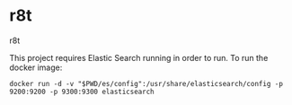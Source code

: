 # r8t
r8t

This project requires Elastic Search running in order to run. To run the docker image:

    docker run -d -v "$PWD/es/config":/usr/share/elasticsearch/config -p 9200:9200 -p 9300:9300 elasticsearch